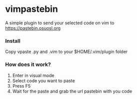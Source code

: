 # vimpastebin

A simple plugin to send your selected code on vim to https://pastebin.osuosl.org 

### Install

Copy vpaste .py and .vim to your $HOME/.vim/plugin folder

### How does it work?

1. Enter in visual mode
2. Select code you want to paste
3. Press F5
4. Wait for the paste and grab the url pastebin with you code
